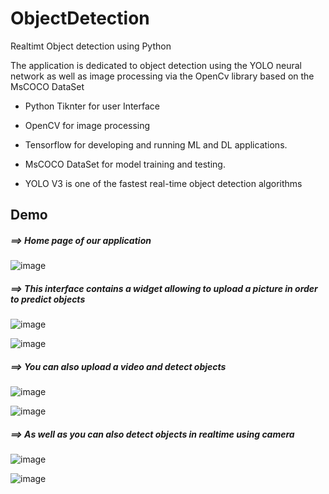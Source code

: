 # ObjectDetection
Realtimt Object detection using Python


The application is dedicated to object detection using the YOLO neural network as well as image processing via the OpenCv library based on the MsCOCO DataSet

  - Python Tiknter for user Interface

  - OpenCV for image processing  

  - Tensorflow for developing and running ML and DL applications.

   - MsCOCO DataSet for model training and testing.

   - YOLO V3 is one of the fastest real-time object detection algorithms


## Demo

##### ==> Home page of our application


![image](https://user-images.githubusercontent.com/57012475/175720974-14a5d246-062d-48fb-86e7-a58ca253b223.png)



##### ==> This interface contains a widget allowing to upload a picture in order to predict objects

![image](https://user-images.githubusercontent.com/57012475/175721637-2f6f04f3-d902-4671-83a5-b0761b53313d.png)

![image](https://user-images.githubusercontent.com/57012475/175721326-478592bc-ec5e-4d10-9d4b-7ce179ad7e84.png)



##### ==> You can also upload a video and detect objects

![image](https://user-images.githubusercontent.com/57012475/175748430-5bb349df-4a83-4bb3-ab44-90a09f9921d7.png)



![image](https://user-images.githubusercontent.com/57012475/175721757-0fe11003-e945-409e-82de-5b57e7c5db3a.png)



##### ==> As well as you can also detect objects in realtime using camera

![image](https://user-images.githubusercontent.com/57012475/175747230-89c067b1-b1ca-4fa9-8e5e-e872e702b578.png)

![image](https://user-images.githubusercontent.com/57012475/175744195-cbdff862-669b-44b0-83b0-7d0c39ecf1ac.png)



